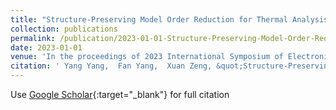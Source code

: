 ```yaml
---
title: "Structure-Preserving Model Order Reduction for Thermal Analysis"
collection: publications
permalink: /publication/2023-01-01-Structure-Preserving-Model-Order-Reduction-for-Thermal-Analysis
date: 2023-01-01
venue: 'In the proceedings of 2023 International Symposium of Electronics Design Automation (ISEDA)'
citation: ' Yang Yang,  Fan Yang,  Xuan Zeng, &quot;Structure-Preserving Model Order Reduction for Thermal Analysis.&quot; In the proceedings of 2023 International Symposium of Electronics Design Automation (ISEDA), 2023.'
---
```

Use [Google Scholar](https://scholar.google.com/scholar?q=Structure+Preserving+Model+Order+Reduction+for+Thermal+Analysis){:target="_blank"} for full citation